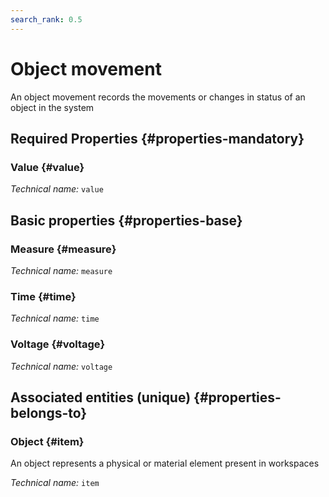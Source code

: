 ```yaml
---
search_rank: 0.5
---    
```

# Object movement
<!--- THIS FILE IS GENERATED PLEASE DO NOT EDIT IT DIRECTLY --->

An object movement records the movements or changes in status of an object in the system

<OH code="itemFact"/>




## Required Properties {#properties-mandatory}
    
### Value {#value}



*Technical name:* ```value```
<PH code="itemFact:value"/>

    


## Basic properties {#properties-base}
    
### Measure {#measure}



*Technical name:* ```measure```
<PH code="itemFact:measure"/>

### Time {#time}



*Technical name:* ```time```
<PH code="itemFact:time"/>

### Voltage {#voltage}



*Technical name:* ```voltage```
<PH code="itemFact:voltage"/>

    

## Associated entities (unique) {#properties-belongs-to}

### Object {#item}

An object represents a physical or material element present in workspaces

*Technical name:* ```item```
<PH code="itemFact:item"/>





